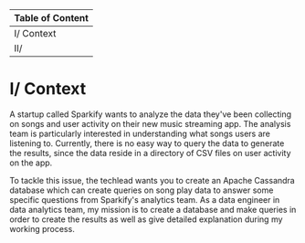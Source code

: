 | Table of Content |
| --- |
| I/ Context |
| II/  |

# I/ Context
A startup called Sparkify wants to analyze the data they've been collecting on songs and user activity on their new music streaming app. The analysis team is particularly interested in understanding what songs users are listening to. Currently, there is no easy way to query the data to generate the results, since the data reside in a directory of CSV files on user activity on the app.  

To tackle this issue, the techlead wants you to create an Apache Cassandra database which can create queries on song play data to answer some specific questions from Sparkify's analytics team. As a data engineer in data analytics team, my mission is to create a database and make queries in order to create the results as well as give detailed explanation during my working process.  

